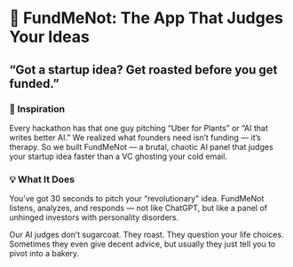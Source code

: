 # 🧃 FundMeNot: The App That Judges Your Ideas

## “Got a startup idea? Get roasted before you get funded.”

### 🧠 Inspiration

Every hackathon has that one guy pitching “Uber for Plants” or “AI that writes better AI.”
We realized what founders need isn’t funding — it’s therapy.
So we built FundMeNot — a brutal, chaotic AI panel that judges your startup idea faster than a VC ghosting your cold email.

### 💡 What It Does

You’ve got 30 seconds to pitch your “revolutionary” idea.
FundMeNot listens, analyzes, and responds — not like ChatGPT, but like a panel of unhinged investors with personality disorders.

Our AI judges don’t sugarcoat.
They roast. They question your life choices.
Sometimes they even give decent advice, but usually they just tell you to pivot into a bakery.
